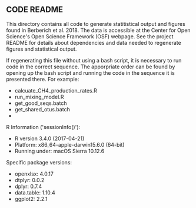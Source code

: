 ## CODE README

This directory contains all code to generate statitistical output and figures found in Berberich et al. 2018. The data is accessible at the Center for Open Science's Open Science Framework (OSF) webpage. See the project README for details about dependencies and data needed to regenerate figures and statistical output. 

If regenerating this file without using a bash script, it is necessary to run code in the correct sequence. The apporpriate order can be found by opening up the bash script and running the code in the sequence it is presented there. For example:
* calcuate_CH4_production_rates.R
* run_mixing_model.R
* get_good_seqs.batch
* get_shared_otus.batch
* 



R Information ('sessionInfo()'):
* R version 3.4.0 (2017-04-21)
* Platform: x86_64-apple-darwin15.6.0 (64-bit)
* Running under: macOS Sierra 10.12.6

Specific package versions:
* openxlsx: 4.0.17
* dtplyr: 0.0.2
* dplyr: 0.7.4
* data.table: 1.10.4
* ggplot2: 2.2.1
